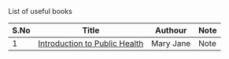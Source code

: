 List of useful books

S.No | Title | Authour | Note
------|-------|--------- |-----
1    |[Introduction to Public Health](https://www.google.com/) | Mary Jane | Note
